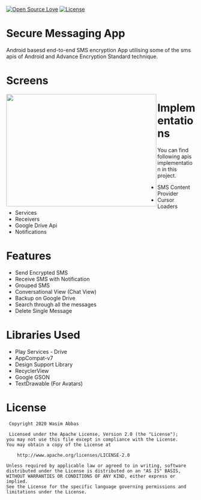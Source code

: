[![Open Source Love](https://badges.frapsoft.com/os/v1/open-source.svg?v=102)](http://www.apache.org/licenses/LICENSE-2.0)
[![License](https://img.shields.io/badge/License-Apache--2.0-brightgreen.svg)](https://github.com/wasim-abbas/Secure-Messaging-App/LICENCE)

# Secure Messaging App

Android basesd end-to-end SMS encryption App utilising some of the sms apis of Android and Advance Encryption Standard technique.

# Screens

<img src="https://https://github.com/wasim-abbas/Secure-Messaging-App/screen1.png" align="left" height="300" width="400" >

<!-- <img src="https://github.com/wasim-abbas/Secure-Messaging-App/screen2.png"  height="200" width="200" >
<img src="https://github.com/wasim-abbas/Secure-Messaging-App/screen3.png"  height="200" width="200" >
<img src="https://github.com/wasim-abbas/Secure-Messaging-App/screen4.png"  height="200" width="200" >
<img src="https://github.com/wasim-abbas/Secure-Messaging-App/screen5.png"  height="200" width="200" > -->

# Implementations

You can find following apis implementation in this project.

<ul>
<li>SMS Content Provider</li>
<li>Cursor Loaders</li>
<li>Services</li>
<li>Receivers</li>
<li>Google Drive Api</li>
<li>Notifications </li>
</ul>

# Features

<ul>
<li>Send Encrypted SMS</li>
<li>Receive SMS with Notification</li>
<li>Grouped SMS</li>
<li>Conversational View (Chat View)</li>
<li>Backup on Google Drive</li>
<li>Search through all the messages </li>
<li>Delete Single Message</li>
</ul>

# Libraries Used

<ul>
<li>Play Services - Drive</li>
<li>AppCompat-v7</li>
<li>Design Support Library</li>
<li>RecyclerView</li>
<li>Google GSON</li>
<li>TextDrawable (For Avatars)</li>
</ul>

# License

```
 Copyright 2020 Wasim Abbas

 Licensed under the Apache License, Version 2.0 (the "License");
you may not use this file except in compliance with the License.
You may obtain a copy of the License at

    http://www.apache.org/licenses/LICENSE-2.0

Unless required by applicable law or agreed to in writing, software
distributed under the License is distributed on an "AS IS" BASIS,
WITHOUT WARRANTIES OR CONDITIONS OF ANY KIND, either express or implied.
See the License for the specific language governing permissions and
limitations under the License.

```
